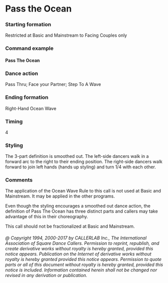 
# Pass the Ocean

### Starting formation

Restricted at Basic and Mainstream to Facing Couples only

### Command example

#### Pass The Ocean

### Dance action

Pass Thru; Face your Partner; Step To A Wave

### Ending formation

Right-Hand Ocean Wave

### Timing

4

### Styling

The 3-part definition is smoothed out. The left-side dancers walk in a forward arc to the right to
their ending position. The right-side dancers walk forward to join left hands (hands up styling) and
turn 1/4 with each other.

### Comments

The application of the Ocean Wave Rule to this call is not used at Basic and Mainstream. It
may be applied in the other programs.

Even though the styling encourages a smoothed out dance action, the definition of Pass The Ocean has
three distinct parts and callers may take advantage of this in their choreography.

This call should not be fractionalized at Basic and Mainstream.

###### @ Copyright 1994, 2000-2017 by CALLERLAB Inc., The International Association of Square Dance Callers. Permission to reprint, republish, and create derivative works without royalty is hereby granted, provided this notice appears. Publication on the Internet of derivative works without royalty is hereby granted provided this notice appears. Permission to quote parts or all of this document without royalty is hereby granted, provided this notice is included. Information contained herein shall not be changed nor revised in any derivation or publication.
